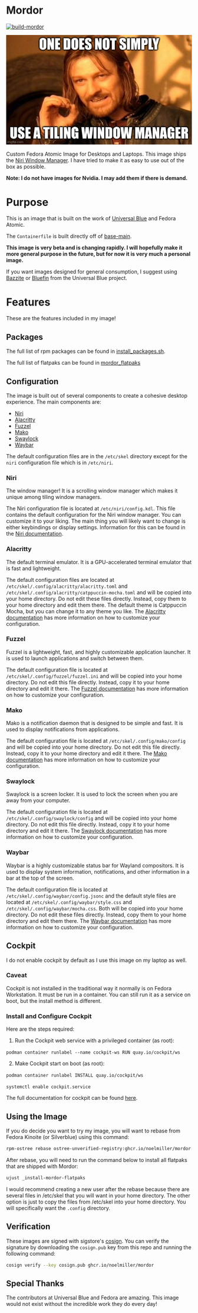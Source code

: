 # Mordor
[![build-mordor](https://github.com/noelmiller/mordor/actions/workflows/build.yml/badge.svg)](https://github.com/noelmiller/mordor/actions/workflows/build.yml)

![Mordor Logo](assets/logo.jpg)

Custom Fedora Atomic Image for Desktops and Laptops. This image ships the [Niri Window Manager](https://github.com/YaLTeR/niri). I have tried to make it as easy to use out of the box as possible.

**Note: I do not have images for Nvidia. I may add them if there is demand.**

# Purpose

This is an image that is built on the work of [Universal Blue](https://github.com/ublue-os) and Fedora Atomic.

The `Containerfile` is built directly off of [base-main](https://github.com/ublue-os/main).

**This image is very beta and is changing rapidly. I will hopefully make it more general purpose in the future, but for now it is very much a personal image.**

If you want images designed for general consumption, I suggest using [Bazzite](https://github.com/ublue-os/bazzite) or [Bluefin](https://github.com/ublue-os/bluefin) from the Universal Blue project.

# Features

These are the features included in my image!

## Packages

The full list of rpm packages can be found in [install_packages.sh](scripts/install_packages.sh).

The full list of flatpaks can be found in [mordor_flatpaks](flatpaks/mordor_flatpaks)

## Configuration

The image is built out of several components to create a cohesive desktop experience. The main components are:

- [Niri](https://github.com/YaLTeR/niri)
- [Alacritty](https://github.com/alacritty/alacritty)
- [Fuzzel](https://codeberg.org/dnkl/fuzzel)
- [Mako](https://github.com/emersion/mako)
- [Swaylock](https://github.com/swaywm/swaylock)
- [Waybar](https://github.com/Alexays/Waybar)

The default configuration files are in the `/etc/skel` directory except for the `niri` configuration file which is in `/etc/niri`.

### Niri

The window manager! It is a scrolling window manager which makes it unique among tiling window managers.

The Niri configuration file is located at `/etc/niri/config.kdl`. This file contains the default configuration for the Niri window manager. You can customize it to your liking. The main thing you will likely want to change is either keybindings or display settings. Information for this can be found in the [Niri documentation](https://github.com/YaLTeR/niri/wiki/Configuration:-Introduction).

### Alacritty

The default terminal emulator. It is a GPU-accelerated terminal emulator that is fast and lightweight.

The default configuration files are located at `/etc/skel/.config/alacritty/alacritty.toml` and `/etc/skel/.config/alacritty/catppuccin-mocha.toml` and will be copied into your home directory. Do not edit these files directly. Instead, copy them to your home directory and edit them there. The default theme is Catppuccin Mocha, but you can change it to any theme you like. The [Alacritty documentation](https://github.com/alacritty/alacritty/blob/master/README.md#configuration) has more information on how to customize your configuration.

### Fuzzel

Fuzzel is a lightweight, fast, and highly customizable application launcher. It is used to launch applications and switch between them.

The default configuration file is located at `/etc/skel/.config/fuzzel/fuzzel.ini` and will be copied into your home directory. Do not edit this file directly. Instead, copy it to your home directory and edit it there. The [Fuzzel documentation](https://codeberg.org/dnkl/fuzzel) has more information on how to customize your configuration.

### Mako

Mako is a notification daemon that is designed to be simple and fast. It is used to display notifications from applications.

The default configuration file is located at `/etc/skel/.config/mako/config` and will be copied into your home directory. Do not edit this file directly. Instead, copy it to your home directory and edit it there. The [Mako documentation](https://github.com/emersion/mako) has more information on how to customize your configuration.

### Swaylock

Swaylock is a screen locker. It is used to lock the screen when you are away from your computer.

The default configuration file is located at `/etc/skel/.config/swaylock/config` and will be copied into your home directory. Do not edit this file directly. Instead, copy it to your home directory and edit it there. The [Swaylock documentation](https://github.com/swaywm/swaylock) has more information on how to customize your configuration.

### Waybar

Waybar is a highly customizable status bar for Wayland compositors. It is used to display system information, notifications, and other information in a bar at the top of the screen.

The default configuration file is located at `/etc/skel/.config/waybar/config.jsonc` and the default style files are located at `/etc/skel/.config/waybar/style.css` and `/etc/skel/.config/waybar/mocha.css`. Both will be copied into your home directory. Do not edit these files directly. Instead, copy them to your home directory and edit them there. The [Waybar documentation](https://github.com/Alexays/Waybar) has more information on how to customize your configuration.

## Cockpit

I do not enable cockpit by default as I use this image on my laptop as well.

### Caveat

Cockpit is not installed in the traditional way it normally is on Fedora Workstation. It must be run in a container. You can still run it as a service on boot, but the install method is different.

### Install and Configure Cockpit

Here are the steps required:

1. Run the Cockpit web service with a privileged container (as root):

`podman container runlabel --name cockpit-ws RUN quay.io/cockpit/ws`

2. Make Cockpit start on boot (as root):

`podman container runlabel INSTALL quay.io/cockpit/ws`

`systemctl enable cockpit.service`

The full documentation for cockpit can be found [here](https://cockpit-project.org/running.html#coreos).

## Using the Image

If you do decide you want to try my image, you will want to rebase from Fedora Kinoite (or Silverblue) using this command:

```bash
rpm-ostree rebase ostree-unverified-registry:ghcr.io/noelmiller/mordor:latest
```

After rebase, you will need to run the command below to install all flatpaks that are shipped with Mordor:

```bash
ujust _install-mordor-flatpaks
```

I would recommend creating a new user after the rebase because there are several files in /etc/skel that you will want in your home directory. The other option is just to copy the files from /etc/skel into your home directory. You will specifically want the `.config` directory.

## Verification

These images are signed with sigstore's [cosign](https://docs.sigstore.dev/cosign/overview/). You can verify the signature by downloading the `cosign.pub` key from this repo and running the following command:

```bash
cosign verify --key cosign.pub ghcr.io/noelmiller/mordor
```

## Special Thanks

The contributors at Universal Blue and Fedora are amazing. This image would not exist without the incredible work they do every day!
